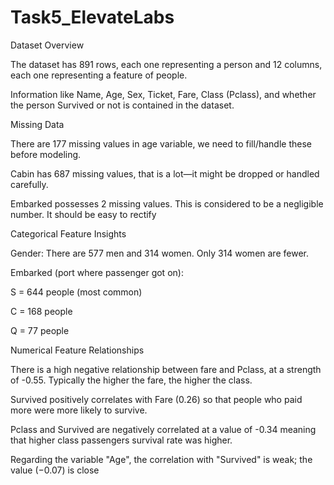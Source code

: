 # Task5_ElevateLabs

Dataset Overview

The dataset has 891 rows, each one representing a person and 12 columns, each one representing a feature of people.

Information like Name, Age, Sex, Ticket, Fare, Class (Pclass), and whether the person Survived or not is contained in the dataset.<br>


Missing Data

There are 177 missing values in age variable, we need to fill/handle these before modeling.

Cabin has 687 missing values, that is a lot—it might be dropped or handled carefully.

Embarked possesses 2 missing values. This is considered to be a negligible number. It should be easy to rectify<br>

Categorical Feature Insights

Gender: There are 577 men and 314 women. Only 314 women are fewer.<br>

Embarked (port where passenger got on):<br>

S = 644 people (most common)<br>

C = 168 people<br>

Q = 77 people<br>

Numerical Feature Relationships<br>

There is a high negative relationship between fare and Pclass, at a strength of -0.55. Typically the higher the fare, the higher the class.<br>

Survived positively correlates with Fare (0.26) so that people who paid more were more likely to survive.<br>

Pclass and Survived are negatively correlated at a value of -0.34 meaning that higher class passengers survival rate was higher.<br>

Regarding the variable "Age", the correlation with "Survived" is weak; the value (−0.07) is close
